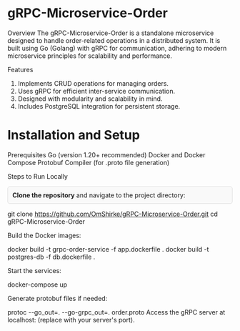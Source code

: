 # gRPC-Microservice-Order
Overview
The gRPC-Microservice-Order is a standalone microservice designed to handle order-related operations in a distributed system. It is built using Go (Golang) with gRPC for communication, adhering to modern microservice principles for scalability and performance.

Features
1. Implements CRUD operations for managing orders.
2. Uses gRPC for efficient inter-service communication.
3. Designed with modularity and scalability in mind.
4. Includes PostgreSQL integration for persistent storage.

# Installation and Setup

Prerequisites
Go (version 1.20+ recommended)
Docker and Docker Compose
Protobuf Compiler (for .proto file generation)


Steps to Run Locally

<p style="background-color:#f9f9f9; padding:10px; border:1px solid #ddd; border-radius:5px;"> <strong>Clone the repository</strong> and navigate to the project directory: </p>

git clone https://github.com/OmShirke/gRPC-Microservice-Order.git
cd gRPC-Microservice-Order


Build the Docker images:

docker build -t grpc-order-service -f app.dockerfile .
docker build -t postgres-db -f db.dockerfile .


Start the services:

docker-compose up


Generate protobuf files if needed:

protoc --go_out=. --go-grpc_out=. order.proto
Access the gRPC server at localhost:<port> (replace <port> with your server's port).

